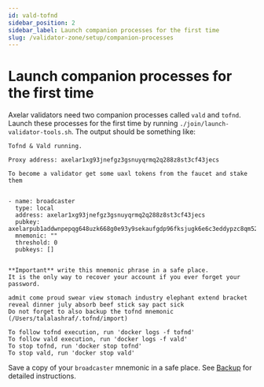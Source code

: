```yaml
---
id: vald-tofnd
sidebar_position: 2
sidebar_label: Launch companion processes for the first time
slug: /validator-zone/setup/companion-processes
---
```


# Launch companion processes for the first time

Axelar validators need two companion processes called `vald` and `tofnd`.  Launch these processes for the first time by running `./join/launch-validator-tools.sh`.  The output should be something like:

```
Tofnd & Vald running.

Proxy address: axelar1xg93jnefgz3gsnuyqrmq2q288z8st3cf43jecs

To become a validator get some uaxl tokens from the faucet and stake them


- name: broadcaster
  type: local
  address: axelar1xg93jnefgz3gsnuyqrmq2q288z8st3cf43jecs
  pubkey: axelarpub1addwnpepqg648uzk668g0e93y9sekaufgdp96fksjugk6e6c3eddypzc8qm525yhx2m
  mnemonic: ""
  threshold: 0
  pubkeys: []


**Important** write this mnemonic phrase in a safe place.
It is the only way to recover your account if you ever forget your password.

admit come proud swear view stomach industry elephant extend bracket reveal dinner july absorb beef stick say pact sick
Do not forget to also backup the tofnd mnemonic (/Users/talalashraf/.tofnd/import)

To follow tofnd execution, run 'docker logs -f tofnd'
To follow vald execution, run 'docker logs -f vald'
To stop tofnd, run 'docker stop tofnd'
To stop vald, run 'docker stop vald'
```

Save a copy of your `broadcaster` mnemonic in a safe place.  See [Backup](/validator-zone/setup/backup) for detailed instructions.